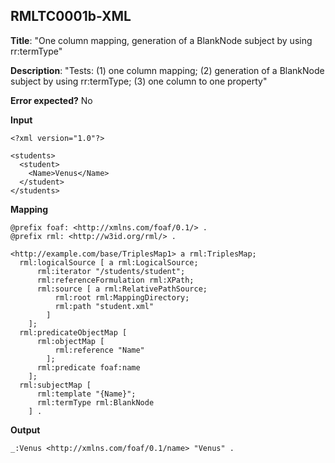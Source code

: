 ## RMLTC0001b-XML

**Title**: "One column mapping, generation of a BlankNode subject by using rr:termType"

**Description**: "Tests: (1) one column mapping; (2) generation of a BlankNode subject by using rr:termType; (3) one column to one property"

**Error expected?** No

**Input**
```
<?xml version="1.0"?>

<students>
  <student>
    <Name>Venus</Name>
  </student>
</students>

```

**Mapping**
```
@prefix foaf: <http://xmlns.com/foaf/0.1/> .
@prefix rml: <http://w3id.org/rml/> .

<http://example.com/base/TriplesMap1> a rml:TriplesMap;
  rml:logicalSource [ a rml:LogicalSource;
      rml:iterator "/students/student";
      rml:referenceFormulation rml:XPath;
      rml:source [ a rml:RelativePathSource;
          rml:root rml:MappingDirectory;
          rml:path "student.xml"
        ]
    ];
  rml:predicateObjectMap [
      rml:objectMap [
          rml:reference "Name"
        ];
      rml:predicate foaf:name
    ];
  rml:subjectMap [
      rml:template "{Name}";
      rml:termType rml:BlankNode
    ] .

```

**Output**
```
_:Venus <http://xmlns.com/foaf/0.1/name> "Venus" .


```


